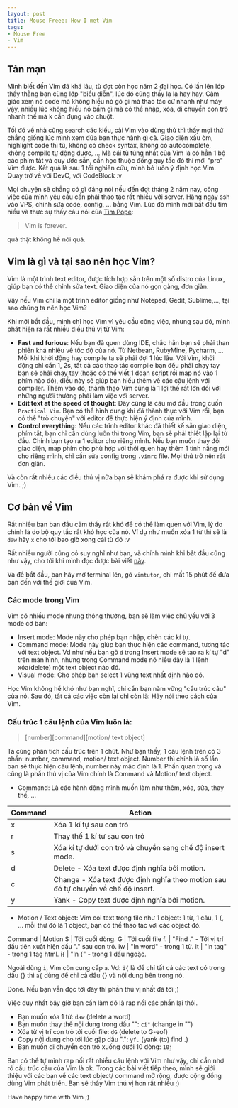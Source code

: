 ```yaml
---
layout: post
title: Mouse Freee: How I met Vim
tags:
- Mouse Free
- Vim
---
```



## Tản mạn
Mình biết đến Vim đã khá lâu, từ đợt còn học năm 2 đại học. Có lần lên lớp thấy thằng bạn cùng lớp "biểu diễn", lúc đó cũng thấy lạ lạ hay hay. Cảm giác xem nó code mà không hiểu nó gõ gì mà thao tác cứ nhanh như máy vậy, nhiều lúc không hiểu nó bấm gì mà có thể nhập, xóa, di chuyển con trỏ nhanh thế mà k cần đụng vào chuột.

Tối đó về nhà cũng search các kiểu, cài Vim vào dùng thử thì thấy mọi thứ chẳng
giống lúc mình xem đứa bạn thực hành gì cả. Giao diện xấu òm, highlight code
thì tù, không có check syntax, không có autocomplete, không compile tự động
được, ... Mà cái tù túng nhất của Vim là có hẳn 1 bộ các phím tắt và quy ước
sẵn, cần học thuộc đống quy tắc đó thì mới "pro" Vim được. Kết quả là sau 1 tối
nghiên cứu, mình bỏ luôn ý định học Vim. Quay trở về với DevC, với CodeBlock :v

Mọi chuyện sẽ chẳng có gì đáng nói nếu đến đợt tháng 2 năm nay, công việc của
mình yêu cầu cần phải thao tác rất nhiều với server. Hàng ngày ssh vào VPS,
chỉnh sửa code, config, ... bằng Vim. Lúc đó mình mới bắt đầu tìm hiểu và thực
sự thấy câu nói của [Tim Pope](https://github.com/tpope):

> Vim is forever.

quả thật không hề nói quá.

## Vim là gì và tại sao nên học Vim?
Vim là một trình text editor, được tích hợp sẵn trên một số distro của Linux, giúp bạn có thể chỉnh sửa text. Giao diện của nó gọn
gàng, đơn giản.

Vậy nếu Vim chỉ là một trình editor giống như Notepad, Gedit, Sublime,..., tại
sao chúng ta nên học Vim?

Khi mới bắt đầu, mình chỉ học Vim vì yêu cầu công việc, nhưng sau đó, mình phát
hiện ra rất nhiều điều thú vị từ Vim:

* **Fast and furious**: Nếu bạn đã quen dùng IDE, chắc hẳn bạn sẽ phải than
    phiền khá nhiều về tốc độ của nó. Từ Netbean, RubyMine, Pycharm, ... Mỗi khi
    khởi động hay compile ta sẽ phải đợi 1 lúc lâu. Với Vim, khởi động chỉ cần 1, 2s, tất cả các thao tác compile bạn đều phải chạy tay bạn sẽ phải chạy tay (hoặc có thể viết 1 đoạn script rồi map nó vào 1 phím nào đó), điều này sẽ giúp bạn hiểu thêm về các câu lệnh với compiler. Thêm
    vào đó, thành thạo Vim cũng là 1 lợi thế rất lớn đối với những người thường
    phải làm việc với server.
* **Edit text at the speed of thought**: Đây cũng là câu mở đầu trong cuốn
    ```Practical Vim```. Bạn có thể hình dung khi đã thành thục với Vim rồi,
    bạn có thể "trò chuyện" với editor để thực hiện ý định của mình.
* **Control everything**: Nếu các trình editor khác đã thiết kế sẵn giao diện,
phím tắt, bạn chỉ cần dùng luôn thì trong Vim, bạn sẽ phải thiết lập lại từ đầu.
Chính bạn tạo ra 1 editor cho riêng mình. Nếu bạn muốn thay đổi giao diện, map
phím cho phù hợp với thói quen hay
thêm 1 tính năng mới cho riêng mình, chỉ cần
sửa config trong ```.vimrc``` file. Mọi thứ trở nên rất đơn giản.

Và còn rất nhiều các điều thú vị nữa bạn sẽ khám phá ra được khi sử dụng Vim. ;)

## Cơ bản về Vim
Rất nhiều bạn ban đầu cảm thấy rất khó để có thể làm quen với Vim, lý do chính
là do bộ quy tắc rất khó học của nó. Ví dụ như muốn xóa 1 từ thì sẽ là
```daw``` hãy ```x``` cho tới bao giờ xong cái từ đó :v

Rất nhiều người cũng có suy nghĩ như bạn, và chính mình khi bắt đầu cũng như
vậy, cho tới khi mình đọc được bài viết
[này](http://stackoverflow.com/questions/1218390/what-is-your-most-productive-shortcut-with-vim).

Và để bắt đầu, bạn hãy mở terminal lên, gõ `vimtutor`, chỉ mất 15 phút để đưa
bạn đến với thế giới của Vim.


### Các mode trong Vim

Vim có nhiều mode nhưng thông thường, bạn sẽ làm việc chủ yếu với 3 mode cơ bản:

* Insert mode: Mode này cho phép bạn nhập, chèn các kí tự.
* Command mode: Mode này giúp bạn thực hiện các command, tương tác với text
object. Vd như nếu bạn gõ `d` trong Insert mode sẽ tạo ra kí tự "d" trên màn hình, nhưng
trong Command mode nó hiểu đây là 1 lệnh xóa(delete) một text object nào đó.
* Visual mode: Cho phép bạn select 1 vùng text nhất định nào đó.


Học Vim không hề khó như bạn nghĩ, chỉ cần bạn năm vững "cấu trúc câu" của nó.
Sau đó, tất cả các việc còn lại chỉ còn là: Hãy nói theo cách của Vim.

### Cấu trúc 1 câu lệnh của Vim luôn là:

> [number][command][motion/ text object]

Ta cùng phân tích cấu trúc trên 1 chút. Như bạn thấy, 1 câu lệnh trên có 3 phần:
number, command, motion/ text object. Number thì chính là số lần bạn sẽ thực hiện
câu lệnh, number này mặc định là 1. Phần quan trọng và cũng là phần thú vị
của Vim chính là Command và Motion/ text object.

* Command: Là các hành động mình muốn làm như thêm, xóa, sửa, thay thế, ...

Command | Action
------------ | -------------
x | Xóa 1 kí tự sau con trỏ
r | Thay thế 1 kí tự sau con trỏ
s | Xóa kí tự dưới con trỏ và chuyển sang chế độ insert mode.
d | Delete - Xóa text được định nghĩa bởi motion.
c | Change - Xóa text được định nghĩa theo motion sau đó tự chuyển về chế độ insert.
y | Yank - Copy text được định nghĩa bởi motion.

* Motion / Text object: Vim coi text trong file như 1 object: 1 từ, 1 câu, 1 {,
... mỗi thứ đó là 1 object, bạn có thể thao tác với các object đó.

Command | Motion
$ | Tới cuối dòng.
G | Tới cuối file
f. | "Find ." - Tới vị trí đầu tiên xuất hiện dấu "." sau con trỏ.
iw | "In word" - trong 1 từ.
it | "In tag" - trong 1 tag html.
i{ | "In {" - trong 1 dấu ngoặc.

Ngoài dùng `i`, Vim còn cung cấp `a`. Vd: ```i{``` là để chỉ tất cả các text có
trong dấu {} thì ```a{``` dùng để chỉ cả dấu {} và nội dung bên trong nó.

Done. Nếu bạn vẫn đọc tới đây thì phần thú vị nhất đã tới ;)

Việc duy nhất bây giờ bạn cần làm đó là rap nối các phần lại thôi.

* Bạn muốn xóa 1 từ: ```daw``` (delete a word)
* Bạn muốn thay thế nội dung trong dấu "": ```ci"``` (change in "")
* Xóa từ vị trí con trỏ tới cuối file: ```dG``` (delete to G-eof)
* Copy nội dung cho tới lúc gặp dấu ".": `yf.` (yank (to) find .)
* Bạn muốn di chuyển con trỏ xuống dưới 10 dòng: `10j`

Bạn có thể tự mình rap nối rất nhiều câu lệnh với Vim như vậy, chỉ cần nhớ rõ
cấu trúc câu của Vim là ok.
Trong các bài viết tiếp theo, mình sẽ giới thiệu với các bạn về các text object/
command mở rộng, được cộng đồng dùng Vim phát triển. Bạn sẽ thấy Vim thú vị hơn
rất nhiều ;)

Have happy time with Vim ;)
